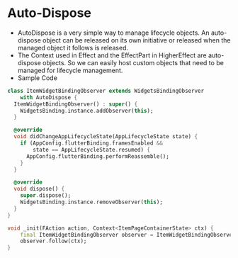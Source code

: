 # Auto-Dispose

-   AutoDispose is a very simple way to manage lifecycle objects. An auto-dispose object can be released on its own initiative or released when the managed object it follows is released.
-   The Context used in Effect and the EffectPart in HigherEffect are auto-dispose objects. So we can easily host custom objects that need to be managed for lifecycle management.
-   Sample Code

```dart
class ItemWidgetBindingObserver extends WidgetsBindingObserver
    with AutoDispose {
  ItemWidgetBindingObserver() : super() {
    WidgetsBinding.instance.addObserver(this);
  }

  @override
  void didChangeAppLifecycleState(AppLifecycleState state) {
    if (AppConfig.flutterBinding.framesEnabled &&
        state == AppLifecycleState.resumed) {
      AppConfig.flutterBinding.performReassemble();
    }
  }

  @override
  void dispose() {
    super.dispose();
    WidgetsBinding.instance.removeObserver(this);
  }
}

void _init(FAction action, Context<ItemPageContainerState> ctx) {
    final ItemWidgetBindingObserver observer = ItemWidgetBindingObserver();
    observer.follow(ctx);
}

```
